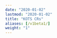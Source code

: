 ```yaml
---
date: "2020-01-02"
lastmod: "2020-01-02"
title: "KOTS CRs"
aliases: [/v1beta1/]
weight: "1"
---
```

